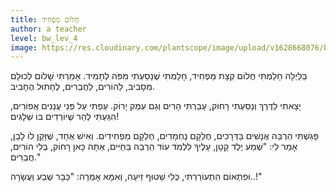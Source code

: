 ```yaml
---
title: חֲלוֹם מַפְחִיד
author: a teacher
level: bw_lev_4
image: https://res.cloudinary.com/plantscope/image/upload/v1628668076/bookworm_webapp/illustrations/hlfy_mqhjd.jpg
---
```

בַּלַּיְלָה חָלַמְתִּי חֲלוֹם קְצָת מַפְחִיד,
חָלַמְתִּי שֶׁנָסַעְתִי מִפֹּה לְתָמִיד.
אָמַרְתִּי שָׁלוֹם לְכוּלָם מִסָבִיב,
לַהוֹרִים, לַחֲבֵרִים, לֶחָתוּל הֶחָבִיב.

יָצָאתִי לַדֶּרֶךְ וְנָסַעְתִי רָחוֹק,
עָבַרְתִּי הָרִים וְגַם עֵמֶק יָרוֹק.
עַפְתִּי עַל פְּנֵי עֲנָנִים אֲפוֹרִים,
הִגַּעְתִּי לְהַר שֶׁיּוֹרְדִים בּוֹ שְׁלָגִים!

פָּגַשְׁתִּי הַרְבֵּה אֲנָשִׁים בַּדְּרָכִים,
חֶלְקָם נֶחְמָדִים, חֶלְקָם מַפְחִידִים.
וְאִישׁ אֶחָד, שֶׁזָּקָן לוֹ לָבָן,
אָמַר לִי: "שְׁמַע יֶלֶד קָטָן,
עָלֶיךָ לִלְמֹד עוֹד הַרְבֵּה בַּחַיִּים,
אַתָּה כָּאן רָחוֹק, בְּלִי הוֹרִים, חֲבֵרִים."

וּפִתְאוֹם הִתְעוֹרַרְתִּי, כֻּלִּי שְׁטוּף זֵיעָה,
וְאִמָּא אָמְרָה: "כְּבָר שֶׁבַע וַעֲשָׂרָה..!"